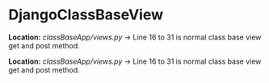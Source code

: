 # DjangoClassBaseView

**Location:** _classBaseApp/views.py_ 
-> Line 16 to 31 is normal class base view get and post method.

**Location:** _classBaseApp/views.py_
-> Line 16 to 31 is normal class base view get and post method.

